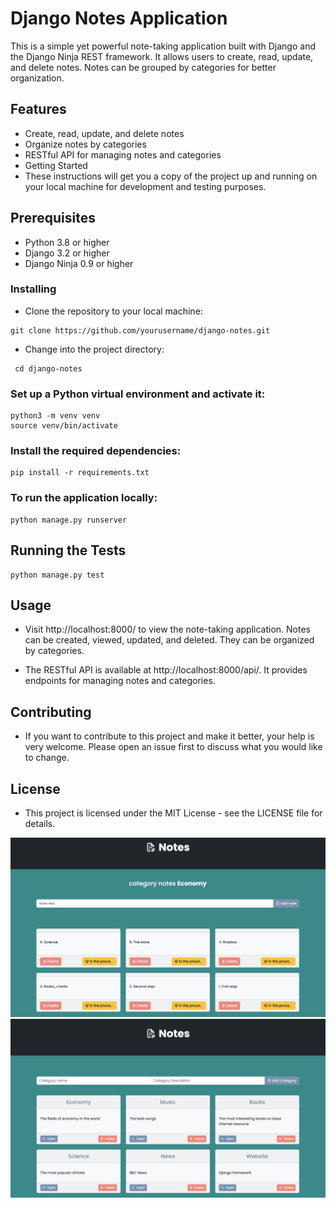 # Django Notes Application
This is a simple yet powerful note-taking application built with Django and the Django Ninja REST framework. It allows users to create, read, update, and delete notes. Notes can be grouped by categories for better organization.

## Features
- Create, read, update, and delete notes
- Organize notes by categories
- RESTful API for managing notes and categories
- Getting Started
- These instructions will get you a copy of the project up and running on your local machine for development and testing purposes.

## Prerequisites
- Python 3.8 or higher
- Django 3.2 or higher
- Django Ninja 0.9 or higher

### Installing
- Clone the repository to your local machine:
```
git clone https://github.com/yourusername/django-notes.git
```
- Change into the project directory:
```
 cd django-notes
```

### Set up a Python virtual environment and activate it:
```
python3 -m venv venv
source venv/bin/activate
```

### Install the required dependencies:

```
pip install -r requirements.txt
```

### To run the application locally:
```
python manage.py runserver
```

## Running the Tests
```
python manage.py test
```

## Usage
- Visit http://localhost:8000/ to view the note-taking application. Notes can be created, viewed, updated, and deleted. They can be organized by categories.

- The RESTful API is available at http://localhost:8000/api/. It provides endpoints for managing notes and categories.

## Contributing
- If you want to contribute to this project and make it better, your help is very welcome. Please open an issue first to discuss what you would like to change.

## License
- This project is licensed under the MIT License - see the LICENSE file for details.

![Demo GIF](1.png)
![Demo GIF](2.png)
